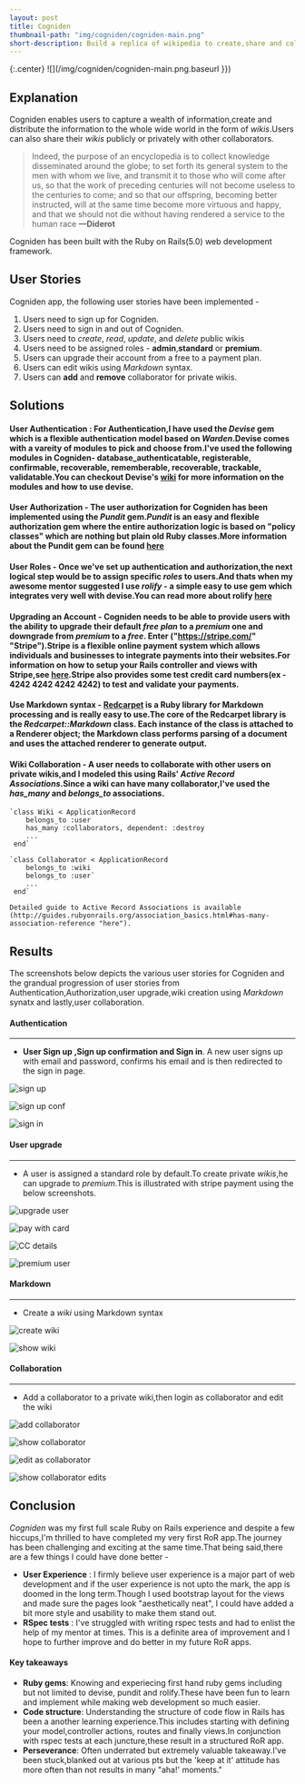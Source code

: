 ```yaml
---
layout: post
title: Cogniden
thumbnail-path: "img/cogniden/cogniden-main.png"
short-description: Build a replica of wikipedia to create,share and collaborate wikis.
---
```


{:.center}
![](/img/cogniden/cogniden-main.png.baseurl }})

## Explanation

Cogniden enables users to capture a wealth of information,create and distribute the information to the whole wide world in the form of _wikis_.Users can also share their _wikis_ publicly or privately with other collaborators.
>Indeed, the purpose of an encyclopedia is to collect knowledge disseminated around the globe; to set forth its general system to the men with whom we live, and transmit it to those who will come after us, so that the work of preceding centuries will not become useless to the centuries to come; and so that our offspring, becoming better instructed, will at the same time become more virtuous and happy, and that we should not die without having rendered a service to the human race
**—Diderot**

Cogniden has been built with the Ruby on Rails(5.0) web development framework.


## User Stories

Cogniden app, the following user stories have been implemented -

1. Users need to sign up for Cogniden.
2. Users need to sign in and out of Cogniden.
3. Users need to _create_, _read_, _update_, and _delete_ public wikis
4. Users need to be assigned roles - **admin**,**standard** or **premium**.
5. Users can upgrade their account from a free to a payment plan.
6. Users can edit wikis using _Markdown_ syntax.
7. Users can **add** and **remove** collaborator for private wikis.

## Solutions

#### User Authentication : For Authentication,I have used the _Devise_ gem which is a flexible authentication model based on _Warden_.Devise comes with a vareity of modules to pick and choose from.I've used the following modules in Cogniden- database_authenticatable, registerable, confirmable, recoverable, rememberable, recoverable, trackable, validatable.You can checkout Devise's [wiki](https://github.com/plataformatec/devise/wiki "devise wiki") for more information on the modules and how to use devise.

#### User Authorization - The user authorization for Cogniden has been implemented using the _Pundit_ gem._Pundit_ is an easy and flexible authorization gem where the entire authorization logic is based on "policy classes" which are nothing but plain old Ruby classes.More information about the Pundit gem can be found [here](http://www.rubydoc.info/gems/pundit "pundit gem")

#### User Roles - Once we've set up authentication and authorization,the next logical step would be to assign specific _roles_ to users.And thats when my awesome mentor suggested I use *_rolify_* - a simple easy to use gem which integrates very well with devise.You can read more about rolify [here](https://github.com/RolifyCommunity/rolify "rolify github")

#### Upgrading an Account - Cogniden needs to be able to provide users with the ability to upgrade their default _free plan_ to a _premium_ one and downgrade from _premium_ to a _free_. Enter ("https://stripe.com/" "Stripe").Stripe is a flexible online payment system which allows individuals and businesses to integrate payments into their websites.For information on how to setup your Rails controller and views with Stripe,see [here](https://stripe.com/docs "stripe").Stripe also provides some test credit card numbers(ex - **4242 4242 4242 4242**) to test and validate your payments.

#### Use Markdown syntax - [Redcarpet](https://github.com/vmg/redcarpet "Redcarpet") is a Ruby library for Markdown processing and is really easy to use.The core of the Redcarpet library is the _Redcarpet::Markdown_ class. Each instance of the class is attached to a Renderer object; the Markdown class performs parsing of a document and uses the attached renderer to generate output.

#### Wiki Collaboration - A user needs to collaborate with other users on private wikis,and I modeled this using Rails' _Active Record Associations_.Since a wiki can have many collaborator,I've used the *has_many* and *belongs_to* associations.
    
    `class Wiki < ApplicationRecord
        belongs_to :user
        has_many :collaborators, dependent: :destroy
        ...
     end`

    `class Collaborator < ApplicationRecord
        belongs_to :wiki
        belongs_to :user`
        ...
     end`
    
    Detailed guide to Active Record Associations is available (http://guides.rubyonrails.org/association_basics.html#has-many-association-reference "here").

## Results

The screenshots below depicts the various user stories for Cogniden and the grandual progression of user stories from Authentication,Authorization,user upgrade,wiki creation using _Markdown_ synatx and lastly,user collaboration.

#### Authentication
--------------------
* **User Sign up ,Sign up confirmation and Sign in**.
A new user signs up with email and password, confirms his email and is then redirected to the sign in page.

![sign up](img/cogniden/signup.png "Sign Up")

![sign up conf](img/cogniden/signupconfirmation.png "Sign Up Confirmation")

![sign in](img/cogniden/signin.png "Sign Up Confirmation")

#### User upgrade
------------------
* A user is assigned a standard role by default.To create private _wikis_,he can upgrade to _premium_.This is illustrated with stripe payment using the below screenshots.

![upgrade user](img/cogniden/upgradeuser.png "Upgrade User")

![pay with card](img/cogniden/paywithcard.png "Pay With Card")

![CC details](img/cogniden/stripepayment.png "CC details")

![premium user](img/cogniden/premiumuser.png "Premium User")

#### Markdown
------------------
* Create a _wiki_ using Markdown syntax

![create wiki](img/cogniden/markdownsyntax.png "create wiki")

![show wiki](img/cogniden/markdownsyntax_confirmation.png "show wiki")

#### Collaboration
------------------
* Add a collaborator to a private wiki,then login as collaborator and edit the wiki

![add collaborator](img/cogniden/addcollaborator.png "add collaborator")

![show collaborator](img/cogniden/collaboratoradded.png "show collaborator")

![edit as collaborator](img/cogniden/collaboratoredited.png "edit as collaborator")

![show collaborator edits](img/cogniden/showeditsforcollaborator.png "show collaborator edits")


## Conclusion

_Cogniden_ was my first full scale Ruby on Rails experience and despite a few hiccups,I'm thrilled to have completed my very first RoR app.The journey has been challenging and exciting at the same time.That being said,there are a few things I could have done better -

- **User Experience** : I firmly believe user experience is a major part of web development and if the user experience is not upto the mark, the app is doomed in the long term.Though I used bootstrap layout for the views and made sure the pages look "aesthetically neat", I could have added a bit more style and usability to make them stand out.
- **RSpec tests** : I've struggled with writing rspec tests and had to enlist the help of my mentor at times. This is a definite area of improvement and I hope to further improve and do better in my future RoR apps.

#### Key takeaways

- **Ruby gems**: Knowing and experiecing first hand ruby gems including but not limited to devise, pundit and rolify.These have been fun to learn and implement while making web development so much easier. 
- **Code structure**: Understanding the structure of code flow in Rails has been a another learning experience.This includes starting with defining your model,controller actions, routes and finally views.In conjunction with rspec tests at each juncture,these result in a structured RoR app. 
- **Perseverance**: Often underrated but extremely valuable takeaway.I've been stuck,blanked out at various pts but the 'keep at it' attitude has more often than not results in many "aha!' moments."
